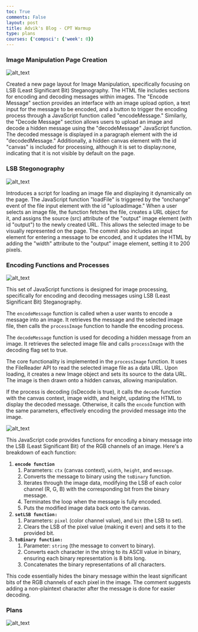 ```yaml
---
toc: True
comments: False
layout: post
title: Advik's Blog - CPT Warmup
type: plans
courses: {'compsci': {'week': 0}}
---
```


### Image Manipulation Page Creation

![alt_text](/corsica-frontend/images/advikBlog1.png)

Created a new page layout for Image Manipulation, specifically focusing on LSB (Least Significant Bit) Steganography. The HTML file includes sections for encoding and decoding messages within images. The "Encode Message" section provides an interface with an image upload option, a text input for the message to be encoded, and a button to trigger the encoding process through a JavaScript function called "encodeMessage." Similarly, the "Decode Message" section allows users to upload an image and decode a hidden message using the "decodeMessage" JavaScript function. The decoded message is displayed in a paragraph element with the id "decodedMessage." Additionally, a hidden canvas element with the id "canvas" is included for processing, although it is set to display:none, indicating that it is not visible by default on the page.

### LSB Stegonography

![alt_text](/corsica-frontend/images/advikBlog2.png)

Introduces a script for loading an image file and displaying it dynamically on the page. The JavaScript function "loadFile" is triggered by the “onchange” event of the file input element with the id "uploadImage." When a user selects an image file, the function fetches the file, creates a URL object for it, and assigns the source (src) attribute of the "output" image element (with id "output") to the newly created URL. This allows the selected image to be visually represented on the page. The commit also includes an input element for entering a message to be encoded, and it updates the HTML by adding the "width" attribute to the "output" image element, setting it to 200 pixels. 

### Encoding Functions and Processes

![alt_text](/corsica-frontend/images/advikBlog3.png)

This set of JavaScript functions is designed for image processing, specifically for encoding and decoding messages using LSB (Least Significant Bit) Steganography.

The `encodeMessage` function is called when a user wants to encode a message into an image. It retrieves the message and the selected image file, then calls the `processImage` function to handle the encoding process.

The `decodeMessage` function is used for decoding a hidden message from an image. It retrieves the selected image file and calls `processImage` with the decoding flag set to true.

The core functionality is implemented in the `processImage` function. It uses the FileReader API to read the selected image file as a data URL. Upon loading, it creates a new Image object and sets its source to the data URL. The image is then drawn onto a hidden canvas, allowing manipulation.

If the process is decoding (isDecode is true), it calls the `decode` function with the canvas context, image width, and height, updating the HTML to display the decoded message. Otherwise, it calls the `encode` function with the same parameters, effectively encoding the provided message into the image.

![alt_text](/corsica-frontend/images/advikBlog4.png)

This JavaScript code provides functions for encoding a binary message into the LSB (Least Significant Bit) of the RGB channels of an image. Here's a breakdown of each function:

1. **`encode function`**
    1. Parameters: `ctx` (canvas context), `width`, `height`, and `message`.
    2. Converts the message to binary using the `toBinary` function.
    3. Iterates through the image data, modifying the LSB of each color channel (R, G, B) with the corresponding bit from the binary message.
    4. Terminates the loop when the message is fully encoded.
    5. Puts the modified image data back onto the canvas.
2. **`setLSB function:`**
    1. Parameters: `pixel` (color channel value), and `bit` (the LSB to set).
    2. Clears the LSB of the pixel value (making it even) and sets it to the provided bit.
3. **`toBinary function:`**
    1. Parameter: `string` (the message to convert to binary).
    2. Converts each character in the string to its ASCII value in binary, ensuring each binary representation is 8 bits long.
    3.  Concatenates the binary representations of all characters.

This code essentially hides the binary message within the least significant bits of the RGB channels of each pixel in the image. The comment suggests adding a non-plaintext character after the message is done for easier decoding.

### Plans

![alt_text](/corsica-frontend/images/advikBlog5.png)
